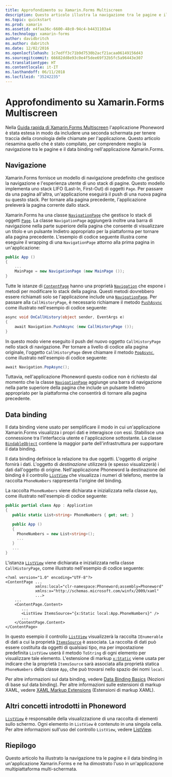 ```yaml
---
title: Approfondimento su Xamarin.Forms Multiscreen
description: Questo articolo illustra la navigazione tra le pagine e il data binding in un'applicazione Xamarin.Forms e ne dimostra l'uso in un'applicazione multipiattaforma con più schermate.
ms.topic: quickstart
ms.prod: xamarin
ms.assetid: e4faa36c-6600-48c0-94c4-b4431103a4
ms.technology: xamarin-forms
author: davidbritch
ms.author: dabritch
ms.date: 12/02/2016
ms.openlocfilehash: 1c7edff3c71b9d7530b2acf21acaa06149156d43
ms.sourcegitcommit: 66682dd8e93c0e4f5dee69f32b5fc5a96443e307
ms.translationtype: HT
ms.contentlocale: it-IT
ms.lasthandoff: 06/11/2018
ms.locfileid: "35242235"
---
```

# <a name="xamarinforms-multiscreen-deep-dive"></a>Approfondimento su Xamarin.Forms Multiscreen

Nella [Guida rapida di Xamarin.Forms Multiscreen](~/xamarin-forms/get-started/hello-xamarin-forms-multiscreen/quickstart.md) l'applicazione Phoneword è stata estesa in modo da includere una seconda schermata per tenere traccia della cronologia delle chiamate per l'applicazione. Questo articolo riesamina quello che è stato compilato, per comprendere meglio la navigazione tra le pagine e il data binding nell'applicazione Xamarin.Forms.

## <a name="navigation"></a>Navigazione

Xamarin.Forms fornisce un modello di navigazione predefinito che gestisce la navigazione e l'esperienza utente di uno stack di pagine. Questo modello implementa uno stack LIFO (Last-In, First-Out) di oggetti `Page`. Per passare da una pagina all'altra, un'applicazione eseguirà il push di una nuova pagina su questo stack. Per tornare alla pagina precedente, l'applicazione preleverà la pagina corrente dallo stack.

Xamarin.Forms ha una classe [`NavigationPage`](https://developer.xamarin.com/api/type/Xamarin.Forms.NavigationPage/) che gestisce lo stack di oggetti [`Page`](https://developer.xamarin.com/api/type/Xamarin.Forms.Page/). La classe `NavigationPage` aggiungerà inoltre una barra di navigazione nella parte superiore della pagina che consente di visualizzare un titolo e un pulsante <span class="uiitem">Indietro</span> appropriato per la piattaforma per tornare alla pagina precedente. L'esempio di codice seguente illustra come eseguire il wrapping di una `NavigationPage` attorno alla prima pagina in un'applicazione:

```csharp
public App ()
{
    ...
    MainPage = new NavigationPage (new MainPage ());
}
```

Tutte le istanze di [`ContentPage`](https://developer.xamarin.com/api/type/Xamarin.Forms.ContentPage/) hanno una proprietà [`Navigation`](https://developer.xamarin.com/api/property/Xamarin.Forms.VisualElement.Navigation/) che espone i metodi per modificare lo stack della pagina. Questi metodi dovrebbero essere richiamati solo se l'applicazione include una [`NavigationPage`](https://developer.xamarin.com/api/type/Xamarin.Forms.NavigationPage/). Per passare alla `CallHistoryPage`, è necessario richiamare il metodo [`PushAsync`](https://developer.xamarin.com/api/member/Xamarin.Forms.NavigationPage.PushAsync/p/Xamarin.Forms.Page/) come illustrato nell'esempio di codice seguente:

```csharp
async void OnCallHistory(object sender, EventArgs e)
{
    await Navigation.PushAsync (new CallHistoryPage ());
}
```

In questo modo viene eseguito il push del nuovo oggetto `CallHistoryPage` nello stack di navigazione. Per tornare a livello di codice alla pagina originale, l'oggetto `CallHistoryPage` deve chiamare il metodo [`PopAsync`](https://developer.xamarin.com/api/member/Xamarin.Forms.NavigationPage.PopAsync()/), come illustrato nell'esempio di codice seguente:

```csharp
await Navigation.PopAsync();
```

Tuttavia, nell'applicazione Phoneword questo codice non è richiesto dal momento che la classe [`NavigationPage`](https://developer.xamarin.com/api/type/Xamarin.Forms.NavigationPage/) aggiunge una barra di navigazione nella parte superiore della pagina che include un pulsante <span class="uiitem">Indietro</span> appropriato per la piattaforma che consentirà di tornare alla pagina precedente.

## <a name="data-binding"></a>Data binding

Il data binding viene usato per semplificare il modo in cui un'applicazione Xamarin.Forms visualizza i propri dati e interagisce con essi. Stabilisce una connessione tra l'interfaccia utente e l'applicazione sottostante. La classe [`BindableObject`](https://developer.xamarin.com/api/type/Xamarin.Forms.BindableObject/) contiene la maggior parte dell'infrastruttura per supportare il data binding.

Il data binding definisce la relazione tra due oggetti. L'oggetto di *origine* fornirà i dati. L'oggetto di *destinazione* utilizzerà (e spesso visualizzerà) i dati dall'oggetto di origine. Nell'applicazione Phoneword la destinazione del binding è il controllo [`ListView`](https://developer.xamarin.com/api/type/Xamarin.Forms.ListView/) che visualizza i numeri di telefono, mentre la raccolta `PhoneNumbers` rappresenta l'origine del binding.

La raccolta `PhoneNumbers` viene dichiarata e inizializzata nella classe `App`, come illustrato nell'esempio di codice seguente:

```csharp
public partial class App : Application
{
   public static List<string> PhoneNumbers { get; set; }

   public App ()
   {
     PhoneNumbers = new List<string>();
     ...
   }
   ...
}
```

L'istanza [`ListView`](https://developer.xamarin.com/api/type/Xamarin.Forms.ListView/) viene dichiarata e inizializzata nella classe `CallHistoryPage`, come illustrato nell'esempio di codice seguente:

```xaml
<?xml version="1.0" encoding="UTF-8"?>
<ContentPage ...
             xmlns:local="clr-namespace:Phoneword;assembly=Phoneword"
             xmlns:x="http://schemas.microsoft.com/winfx/2009/xaml"
             ...>
    ...
    <ContentPage.Content>
       ...
       <ListView ItemsSource="{x:Static local:App.PhoneNumbers}" />
       ...
    </ContentPage.Content>
</ContentPage>
```

In questo esempio il controllo [`ListView`](https://developer.xamarin.com/api/type/Xamarin.Forms.ListView/) visualizzerà la raccolta `IEnumerable` di dati a cui la proprietà [`ItemsSource`](https://developer.xamarin.com/api/property/Xamarin.Forms.ItemsView.ItemsSource/) è associata. La raccolta di dati può essere costituita da oggetti di qualsiasi tipo, ma per impostazione predefinita `ListView` userà il metodo `ToString` di ogni elemento per visualizzare tale elemento. L'estensione di markup [`x:Static`](https://developer.xamarin.com/api/type/Xamarin.Forms.Xaml.StaticExtension/) viene usata per indicare che la proprietà `ItemsSource` sarà associata alla proprietà statica `PhoneNumbers` della classe `App`, che può trovarsi nello spazio dei nomi `local`.

Per altre informazioni sul data binding, vedere [Data Binding Basics](~/xamarin-forms/xaml/xaml-basics/data-binding-basics.md) (Nozioni di base sul data binding). Per altre informazioni sulle estensioni di markup XAML, vedere [XAML Markup Extensions](~/xamarin-forms/xaml/xaml-basics/xaml-markup-extensions.md) (Estensioni di markup XAML).

## <a name="additional-concepts-introduced-in-phoneword"></a>Altri concetti introdotti in Phoneword

[`ListView`](https://developer.xamarin.com/api/type/Xamarin.Forms.ListView/) è responsabile della visualizzazione di una raccolta di elementi sullo schermo. Ogni elemento in `ListView` è contenuto in una singola cella. Per altre informazioni sull'uso del controllo `ListView`, vedere [ListView](~/xamarin-forms/user-interface/listview/index.md).

## <a name="summary"></a>Riepilogo

Questo articolo ha illustrato la navigazione tra le pagine e il data binding in un'applicazione Xamarin.Forms e ne ha dimostrato l'uso in un'applicazione multipiattaforma multi-schermata.
